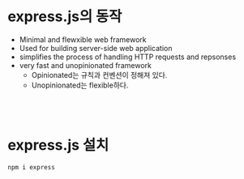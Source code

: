 # express.js의 동작

-   Minimal and flewxible web framework
-   Used for building server-side web application
-   simplifies the process of handling HTTP requests and repsonses
-   very fast and unopinionated framework
    -   Opinionated는 규칙과 컨벤션이 정해져 있다.
    -   Unopinionated는 flexible하다.

<br><br>

# express.js 설치

```jsx
npm i express
```
